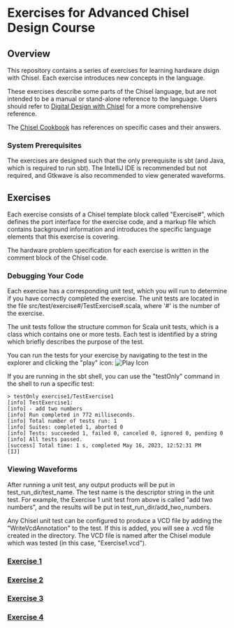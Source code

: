 Exercises for Advanced Chisel Design Course
===========================================

## Overview

This repository contains a series of exercises for learning hardware dsign with Chisel.  Each exercise introduces new concepts in
the language.

These exercises describe some parts of the Chisel language, but are not intended to be a manual or stand-alone
reference to the language.  Users should refer to [Digital Design with Chisel](https://www.imm.dtu.dk/~masca/chisel-book.pdf)
for a more comprehensive reference.

The [Chisel Cookbook](https://www.chisel-lang.org/chisel3/docs/cookbooks/cookbook.html) has references on specific 
cases and their answers.

### System Prerequisites

The exercises are designed such that the only prerequisite is sbt (and Java, which is required to run sbt).
The IntelliJ IDE is recommended but not required, and Gtkwave is also recommended to view generated waveforms.

## Exercises

Each exercise consists of a Chisel template block called "Exercise#", which defines the port interface for the 
exercise code, and a markup file which contains background information and introduces the specific language elements
that this exercise is covering.

The hardware problem specification for each exercise is written in the comment block of the Chisel code.

### Debugging Your Code

Each exercise has a corresponding unit test, which you will run to determine if you have correctly completed the
exercise.  The unit tests are located in the file src/test/exercise#/TestExercise#.scala, where '#' is the number
of the exercise.

The unit tests follow the structure common for Scala unit tests, which is a class which contains one or more tests.
Each test is identified by a string which briefly describes the purpose of the test.

You can run the tests for your exercise by navigating to the test in the explorer and clicking the
"play" icon: 
![Play Icon](images/run_test_in_ide.png "Play Icon")

If you are running in the sbt shell, you can use the "testOnly" command in the shell to run a specific test:

```
> testOnly exercise1/TestExercise1
[info] TestExercise1:
[info] - add two numbers
[info] Run completed in 772 milliseconds.
[info] Total number of tests run: 1
[info] Suites: completed 1, aborted 0
[info] Tests: succeeded 1, failed 0, canceled 0, ignored 0, pending 0
[info] All tests passed.
[success] Total time: 1 s, completed May 16, 2023, 12:52:31 PM
[IJ]
```

### Viewing Waveforms

After running a unit test, any output products will be put in test_run_dir/test_name. 
The test name is the descriptor string in the unit test.  For example, the Exercise 1
unit test from above is called "add two numbers", and the results will be put in
test_run_dir/add_two_numbers.

Any Chisel unit test can be configured to produce a VCD file by adding the "WriteVcdAnnotation"
to the test.  If this is added, you will see a .vcd file created in the directory.  The
VCD file is named after the Chisel module which was tested (in this case, "Exercise1.vcd").

### [Exercise 1](src/main/scala/exercise1/Exercise1.html)


### [Exercise 2](src/main/scala/exercise2/Exercise2.html)


### [Exercise 3](src/main/scala/exercise3/Exercise3.md)


### [Exercise 4](src/main/scala/exercise4/Exercise4.md)

